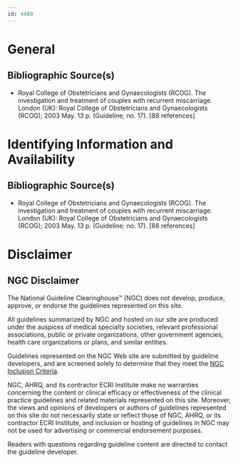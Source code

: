 ```yaml
---
id: 4480
---
```


# General

## Bibliographic Source(s)

- Royal College of Obstetricians and Gynaecologists (RCOG). The investigation and treatment of couples with recurrent miscarriage. London (UK): Royal College of Obstetricians and Gynaecologists (RCOG); 2003 May. 13 p. (Guideline; no. 17). [88 references]

# Identifying Information and Availability

## Bibliographic Source(s)

- Royal College of Obstetricians and Gynaecologists (RCOG). The investigation and treatment of couples with recurrent miscarriage. London (UK): Royal College of Obstetricians and Gynaecologists (RCOG); 2003 May. 13 p. (Guideline; no. 17). [88 references]

# Disclaimer

## NGC Disclaimer

The National Guideline Clearinghouse™ (NGC) does not develop, produce, approve, or endorse the guidelines represented on this site.

All guidelines summarized by NGC and hosted on our site are produced under the auspices of medical specialty societies, relevant professional associations, public or private organizations, other government agencies, health care organizations or plans, and similar entities.

Guidelines represented on the NGC Web site are submitted by guideline developers, and are screened solely to determine that they meet the [NGC Inclusion Criteria](/help-and-about/summaries/inclusion-criteria).

NGC, AHRQ, and its contractor ECRI Institute make no warranties concerning the content or clinical efficacy or effectiveness of the clinical practice guidelines and related materials represented on this site. Moreover, the views and opinions of developers or authors of guidelines represented on this site do not necessarily state or reflect those of NGC, AHRQ, or its contractor ECRI Institute, and inclusion or hosting of guidelines in NGC may not be used for advertising or commercial endorsement purposes.

Readers with questions regarding guideline content are directed to contact the guideline developer.

